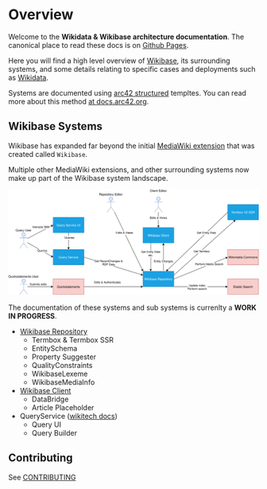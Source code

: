 # Overview

Welcome to the **Wikidata & Wikibase architecture documentation**.
The canonical place to read these docs is on [Github Pages](https://wmde.github.io/wikidata-wikibase-architecture/).

Here you will find a high level overview of [Wikibase](./Glossary.md#wikibase), its surrounding systems, and some details relating to specific cases and deployments such as [Wikidata](./Glossary.md#wikidata).

Systems are documented using [arc42 structured](https://arc42.org/overview/) templtes.
You can read more about this method [at docs.arc42.org](https://docs.arc42.org/home/).

## Wikibase Systems

Wikibase has expanded far beyond the initial [MediaWiki extension](./Glossary.md#mediawiki-extension) that was created called `Wikibase`.

Multiple other MediaWiki extensions, and other surrounding systems now make up part of the Wikibase system landscape.

![Overall Context](./diagrams/03-business-context.drawio.svg)

The documentation of these systems and sub systems is currenlty a **WORK IN PROGRESS**.

- [Wikibase Repository](./systems/WikibaseRepo/01-Introduction_and_Goals.md)
  - Termbox & Termbox SSR
  - EntitySchema
  - Property Suggester
  - QualityConstraints
  - WikibaseLexeme
  - WikibaseMediaInfo
- [Wikibase Client](./systems/WikibaseClient/01-Introduction_and_Goals.md)
  - DataBridge
  - Article Placeholder
- QueryService ([wikitech docs](https://wikitech.wikimedia.org/wiki/Wikidata_query_service))
  - Query UI
  - Query Builder

## Contributing

See [CONTRIBUTING](./CONTRIBUTING.md)

